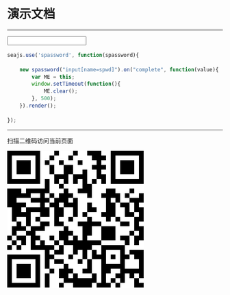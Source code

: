 # 演示文档

---

<meta name="format-detection" content="telephone=no"/>
<meta name="format-detection" content="email=no"/>
<meta name="viewport" content="initial-scale=1.0, maximum-scale=1.0, minimum-scale=1.0, user-scalable=0"/>

<input type="tel" name="spwd" autocomplete="off"
    pattern="[0-9]*"
    minlength="6" maxlength="6" />


````javascript
seajs.use('spassword', function(spassword){

    new spassword("input[name=spwd]").on("complete", function(value){
        var ME = this;
        window.setTimeout(function(){
            ME.clear();
        }, 500);
    }).render();

});
````

----

扫描二维码访问当前页面

![二维码](example-url.png)
